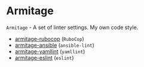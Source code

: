 # Armitage

`Armitage` - A set of linter settings. My own code style.

- [armitage-rubocop](https://github.com/0exp/armitage/tree/master/armitage-rubocop) (`RuboCop`)
- [armitage-ansible](https://github.com/0exp/armitage/tree/master/armitage-ansible) (`ansible-lint`)
- [armitage-yamllint](https://github.com/0exp/armitage/tree/master/armitage-yamllint) (`yamllint`)
- [armitage-eslint](https://github.com/0exp/armitage/tree/master/armitage-eslint) (`eslint`)
